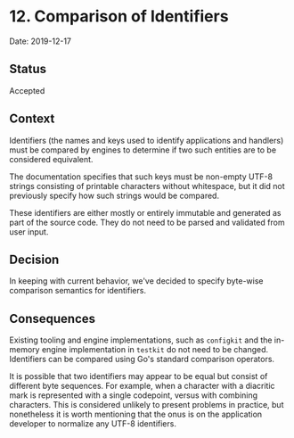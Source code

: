 # 12. Comparison of Identifiers

Date: 2019-12-17

## Status

Accepted

## Context

Identifiers (the names and keys used to identify applications and handlers) must
be compared by engines to determine if two such entities are to be considered
equivalent.

The documentation specifies that such keys must be non-empty UTF-8 strings
consisting of printable characters without whitespace, but it did not previously
specify how such strings would be compared.

These identifiers are either mostly or entirely immutable and generated as part
of the source code. They do not need to be parsed and validated from user input.

## Decision

In keeping with current behavior, we've decided to specify byte-wise comparison
semantics for identifiers.

## Consequences

Existing tooling and engine implementations, such as `configkit` and the
in-memory engine implementation in `testkit` do not need to be changed.
Identifiers can be compared using Go's standard comparison operators.

It is possible that two identifiers may appear to be equal but consist of
different byte sequences. For example, when a character with a diacritic mark is
represented with a single codepoint, versus with combining characters. This is
considered unlikely to present problems in practice, but nonetheless it is worth
mentioning that the onus is on the application developer to normalize any UTF-8
identifiers.
